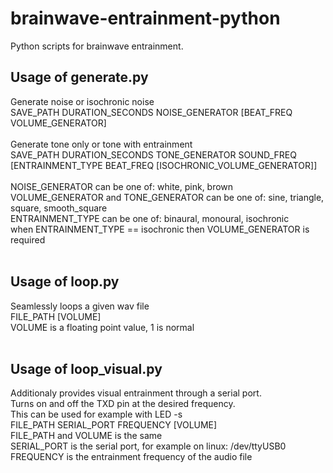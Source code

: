 # brainwave-entrainment-python
Python scripts for brainwave entrainment.
<h2>Usage of generate.py</h2>
Generate noise or isochronic noise<br/>
SAVE_PATH DURATION_SECONDS NOISE_GENERATOR [BEAT_FREQ VOLUME_GENERATOR]<br/><br/>
Generate tone only or tone with entrainment<br/>
SAVE_PATH DURATION_SECONDS TONE_GENERATOR SOUND_FREQ [ENTRAINMENT_TYPE BEAT_FREQ [ISOCHRONIC_VOLUME_GENERATOR]]<br/><br/>
NOISE_GENERATOR can be one of: white, pink, brown<br/>
VOLUME_GENERATOR and TONE_GENERATOR can be one of: sine, triangle, square, smooth_square<br/>
ENTRAINMENT_TYPE can be one of: binaural, monoural, isochronic<br/>
when ENTRAINMENT_TYPE == isochronic then VOLUME_GENERATOR is required<br/><br/>
<h2>Usage of loop.py</h2>
Seamlessly loops a given wav file<br/>
FILE_PATH [VOLUME]<br/>
VOLUME is a floating point value, 1 is normal<br/><br/>
<h2>Usage of loop_visual.py</h2>
Additionaly provides visual entrainment through a serial port.<br/>
Turns on and off the TXD pin at the desired frequency.<br/>
This can be used for example with LED -s<br>
FILE_PATH SERIAL_PORT FREQUENCY [VOLUME]<br/>
FILE_PATH and VOLUME is the same<br/>
SERIAL_PORT is the serial port, for example on linux: /dev/ttyUSB0<br/>
FREQUENCY is the entrainment frequency of the audio file<br/>
